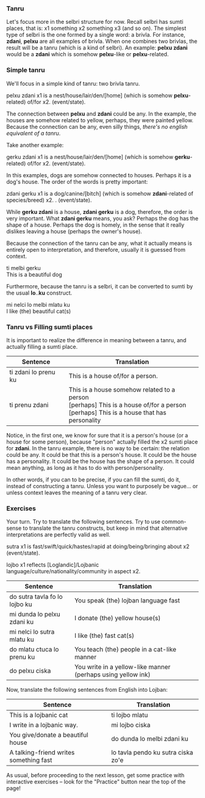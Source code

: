 ### Tanru

Let's focus more in the selbri structure for now. Recall selbri has sumti places, that is: x1 something x2 something x3 (and so on). 
The simplest type of selbri is the one formed by a single word: a brivla. For instance, **zdani**, **pelxu** are all examples of brivla.
When one combines two brivlas, the result will be a tanru (which is a kind of selbri).
An example: **pelxu zdani** would be a **zdani** which is somehow **pelxu**-like or **pelxu**-related.

### Simple tanru 

We'll focus in a simple kind of tanru: two brivla tanru.

<span class="definition-head">pelxu zdani</span> x1 is a nest/house/lair/den/[home] (which is somehow **pelxu**-related) of/for x2.  (event/state).

The connection between **pelxu** and **zdani** could be any.
In the example, the houses are somehow related to yellow, perhaps, they were painted yellow.
Because the connection can be any, even silly things, *there's no english equivalent of a tanru*.

Take another example:

<span class="definition-head">gerku zdani</span> x1 is a nest/house/lair/den/[home] (which is somehow **gerku**-related) of/for x2.  (event/state).

 In this examples, dogs are somehow connected to houses. Perhaps it is a dog's house.
 The order of the words is pretty important:
 
 <span class="definition-head">zdani gerku</span> x1 is a dog/canine/[bitch] (which is somehow **zdani**-related of species/breed) x2. .  (event/state).

While **gerku zdani** is a house, **zdani gerku** is a dog, therefore, the order is very important.
What **zdani gerku** means, you ask? Perhaps the dog has the shape of a house.
Perhaps the dog is homely, in the sense that it really dislikes leaving a house (perhaps the owner's house).

Because the connection of the tanru can be any, what it actually means is entirely open to interpretation, and therefore, usually it is guessed from context.

<div class="translation-source">
ti melbi gerku
</div>
<div class="translation-target">
This is a beautiful dog
</div>


Furthermore, because the tanru is a selbri, it can be converted to sumti by the usual **lo**..**ku** construct.

<div class="translation-source">
mi nelci lo melbi mlatu ku
</div>
<div class="translation-target">
I like (the) beautiful cat(s)
</div>


### Tanru vs Filling sumti places

It is important to realize the difference in meaning between a tanru, and actually filling a sumti place.

|Sentence|Translation|
|--------|-----------|
ti zdani lo prenu ku|This is a house of/for a person.|
|ti prenu zdani|This is a house somehow related to a person <br/> [perhaps] This is a house of/for a person <br/> [perhaps] This is a house that has personality|

Notice, in the first one, we know for sure that it is a person's house (or a house for some person), because "person" actually filled the x2 sumti place for **zdani**.
In the tanru example, there is no way to be certain: the relation could be any.
It could be that this is a person's house.
It could be the house has a personality.
It could be the house has the shape of a person.
It could mean anything, as long as it has to do with person/personality.

In other words, if you can to be precise, if you can fill the sumti, do it, instead of constructing a tanru.
Unless you want to purposely be vague... or unless context leaves the meaning of a tanru very clear.

### Exercises

Your turn. Try to translate the following sentences.
Try to use common-sense to translate the tanru constructs, but keep in mind that alternative interpretations are perfectly valid as well.

<span class="definition-head">sutra</span> x1 is fast/swift/quick/hastes/rapid at doing/being/bringing about x2 (event/state).

<span class="definition-head">lojbo</span> x1 reflects [Loglandic]/Lojbanic language/culture/nationality/community in aspect x2. 

|Sentence|Translation|
|--------|-----------|
|do sutra tavla fo lo lojbo ku|<span class="spoiler-answer">You speak (the) lojban language fast</span>|
|mi dunda lo pelxu zdani ku |<span class="spoiler-answer">I donate (the) yellow house(s)</span>|
|mi nelci lo sutra mlatu ku|<span class="spoiler-answer">I like (the) fast cat(s)</span>|
|do mlatu ctuca lo prenu ku|<span class="spoiler-answer">You teach (the) people in a cat-like manner</span>|
|do pelxu ciska|<span class="spoiler-answer">You write in a yellow-like manner (perhaps using yellow ink)</span>|

Now, translate the following sentences from English into Lojban:


|Sentence|Translation|
|--------|-----------|
|This is a lojbanic cat|<span class="spoiler-answer">ti lojbo mlatu</span>|
|I write in a lojbanic way.|<span class="spoiler-answer">mi lojbo ciska</span>|
|You give/donate a beautiful house|<span class="spoiler-answer">do dunda lo melbi zdani ku</span>|
|A talking-friend writes something fast|<span class="spoiler-answer">lo tavla pendo ku sutra ciska zo'e</span>|

As usual, before proceeding to the next lesson, get some practice with interactive exercises &ndash; look for the "Practice" button near the top of the page!

